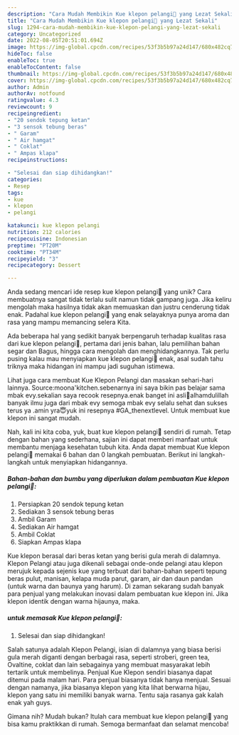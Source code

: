```yaml
---
description: "Cara Mudah Membikin Kue klepon pelangi🤗 yang Lezat Sekali"
title: "Cara Mudah Membikin Kue klepon pelangi🤗 yang Lezat Sekali"
slug: 1294-cara-mudah-membikin-kue-klepon-pelangi-yang-lezat-sekali
category: Uncategorized
date: 2022-08-05T20:51:01.694Z
image: https://img-global.cpcdn.com/recipes/53f3b5b97a24d147/680x482cq70/kue-klepon-pelangi-foto-resep-utama.jpg
hideToc: false
enableToc: true
enableTocContent: false
thumbnail: https://img-global.cpcdn.com/recipes/53f3b5b97a24d147/680x482cq70/kue-klepon-pelangi-foto-resep-utama.jpg
cover: https://img-global.cpcdn.com/recipes/53f3b5b97a24d147/680x482cq70/kue-klepon-pelangi-foto-resep-utama.jpg
author: Admin
authorAv: notfound
ratingvalue: 4.3
reviewcount: 9
recipeingredient:
- "20 sendok tepung ketan"
- "3 sensok tebung beras"
- " Garam"
- " Air hamgat"
- " Coklat"
- " Ampas klapa"
recipeinstructions:

- "Selesai dan siap dihidangkan!"
categories:
- Resep
tags:
- kue
- klepon
- pelangi

katakunci: kue klepon pelangi 
nutrition: 212 calories
recipecuisine: Indonesian
preptime: "PT20M"
cooktime: "PT34M"
recipeyield: "3"
recipecategory: Dessert

---
```





Anda sedang mencari ide resep kue klepon pelangi🤗 yang unik? Cara membuatnya sangat tidak terlalu sulit namun tidak gampang juga. Jika keliru mengolah maka hasilnya tidak akan memuaskan dan justru cenderung tidak enak. Padahal kue klepon pelangi🤗 yang enak selayaknya punya aroma dan rasa yang mampu memancing selera Kita.





Ada beberapa hal yang sedikit banyak berpengaruh terhadap kualitas rasa dari kue klepon pelangi🤗, pertama dari jenis bahan, lalu pemilihan bahan segar dan Bagus, hingga cara mengolah dan menghidangkannya. Tak perlu pusing kalau mau menyiapkan kue klepon pelangi🤗 enak,      asal sudah tahu triknya maka hidangan ini mampu jadi suguhan istimewa.














Lihat juga cara membuat Kue Klepon Pelangi dan masakan sehari-hari lainnya. Source:moona&#39;kitchen.sebenarnya ini saya bikin pas belajar sama mbak evy.sekalian saya recook resepnya.enak banget ini asli🤤alhamdulillah banyak ilmu juga dari mbak evy semoga mbak evy selalu sehat dan sukses terus ya .amin yra😇yuk ini resepnya #GA_thenextlevel. Untuk membuat kue klepon ini sangat mudah.






Nah, kali ini kita coba, yuk, buat kue klepon pelangi🤗 sendiri di rumah. Tetap dengan bahan yang sederhana, sajian ini dapat memberi manfaat untuk membantu menjaga kesehatan tubuh kita. Anda dapat membuat Kue klepon pelangi🤗 memakai 6 bahan dan 0 langkah pembuatan. Berikut ini langkah-langkah untuk menyiapkan hidangannya.

<!--inarticleads1-->

##### Bahan-bahan dan bumbu yang diperlukan dalam pembuatan Kue klepon pelangi🤗:

1. Persiapkan 20 sendok tepung ketan
1. Sediakan 3 sensok tebung beras
1. Ambil  Garam
1. Sediakan  Air hamgat
1. Ambil  Coklat
1. Siapkan  Ampas klapa


Kue klepon berasal dari beras ketan yang berisi gula merah di dalamnya. Klepon Pelangi atau juga dikenali sebagai onde-onde pelangi atau klepon merujuk kepada sejenis kue yang terbuat dari bahan-bahan seperti tepung beras pulut, manisan, kelapa muda parut, garam, air dan daun pandan (untuk warna dan baunya yang harum). Di zaman sekarang sudah banyak para penjual yang melakukan inovasi dalam pembuatan kue klepon ini. Jika klepon identik dengan warna hijaunya, maka. 

<!--inarticleads2-->

#####  untuk memasak Kue klepon pelangi🤗:


1. Selesai dan siap dihidangkan!

Salah satunya adalah Klepon Pelangi, isian di dalamnya yang biasa berisi gula merah diganti dengan berbagai rasa, seperti stroberi, green tea, Ovaltine, coklat dan lain sebagainya yang membuat masyarakat lebih tertarik untuk membelinya. Penjual Kue Klepon sendiri biasanya dapat ditemui pada malam hari. Para penjual biasanya tidak hanya menjual. Sesuai dengan namanya, jika biasanya klepon yang kita lihat berwarna hijau, klepon yang satu ini memiliki banyak warna. Tentu saja rasanya gak kalah enak yah guys. 

Gimana nih? Mudah bukan? Itulah cara membuat kue klepon pelangi🤗 yang bisa kamu praktikkan di rumah. Semoga bermanfaat dan selamat mencoba!
